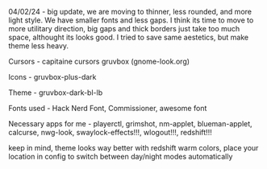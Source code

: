 04/02/24 - big update, we are moving to thinner, less rounded, and more light style. We have smaller fonts and less gaps. I think its time to move to more utilitary direction, big gaps and thick borders just take too much space, althought its looks good. I tried to save same aestetics, but make theme less heavy.


Cursors - capitaine cursors gruvbox (gnome-look.org)

Icons - gruvbox-plus-dark

Theme - gruvbox-dark-bl-lb

Fonts used - Hack Nerd Font, Commissioner, awesome font

Necessary apps for me - playerctl, grimshot, nm-applet, 
blueman-applet, calcurse, nwg-look, swaylock-effects!!!, wlogout!!!, redshift!!! 

keep in mind, theme looks way better with redshift warm colors, place your location in config to switch between day/night modes automatically
